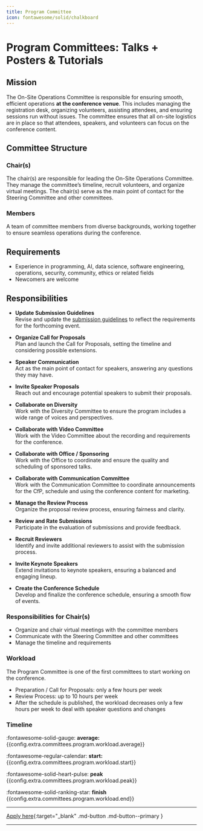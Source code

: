```yaml
---
title: Program Committee
icon: fontawesome/solid/chalkboard
---
```


# Program Committees: Talks + Posters & Tutorials


## Mission

The On-Site Operations Committee is responsible for ensuring smooth, efficient operations **at the conference venue**.
This includes managing the registration desk, organizing volunteers, assisting attendees, and ensuring sessions run
without issues. The committee ensures that all on-site logistics are in place so that attendees, speakers, and
volunteers can focus on the conference content.

## Committee Structure

### Chair(s)

The chair(s) are responsible for leading the On-Site Operations Committee. They manage the committee’s timeline, recruit
volunteers, and organize virtual meetings. The chair(s) serve as the main point of contact for the Steering Committee
and other committees.

### Members

A team of committee members from diverse backgrounds, working together to ensure seamless operations during the
conference.

## Requirements

* Experience in programming, AI, data science, software engineering, operations, security, community, ethics or related
  fields
* Newcomers are welcome

## Responsibilities

- **Update Submission Guidelines**  
  Revise and update the [submission guidelines](../guidelines/submissions.md) to reflect the requirements for the
  forthcoming event.

- **Organize Call for Proposals**  
  Plan and launch the Call for Proposals, setting the timeline and considering possible extensions.

- **Speaker Communication**  
  Act as the main point of contact for speakers, answering any questions they may have.

- **Invite Speaker Proposals**  
  Reach out and encourage potential speakers to submit their proposals.

- **Collaborate on Diversity**  
  Work with the Diversity Committee to ensure the program includes a wide range of voices and perspectives.
 
- **Collaborate with Video Committee**  
  Work with the Video Committee about the recording and requirements for the conference.

- **Collaborate with Office / Sponsoring**  
  Work with the Office to coordinate and ensure the quality and scheduling of sponsored talks.

- **Collaborate with Communication Committee**  
  Work with the Communication Committee to coordinate announcements for the CfP, schedule and using the conference content for marketing.

- **Manage the Review Process**  
  Organize the proposal review process, ensuring fairness and clarity.

- **Review and Rate Submissions**  
  Participate in the evaluation of submissions and provide feedback.

- **Recruit Reviewers**  
  Identify and invite additional reviewers to assist with the submission process.

- **Invite Keynote Speakers**  
  Extend invitations to keynote speakers, ensuring a balanced and engaging lineup.

- **Create the Conference Schedule**  
  Develop and finalize the conference schedule, ensuring a smooth flow of events.

### Responsibilities for Chair(s)

* Organize and chair virtual meetings with the committee members
* Communicate with the Steering Committee and other committees
* Manage the timeline and requirements

### Workload

The Program Committee is one of the first committees to start working on the conference.

* Preparation / Call for Proposals: only a few hours per week
* Review Process: up to 10 hours per week
* After the schedule is published, the workload decreases only a few hours per week to deal with speaker questions and
  changes

### Timeline

:fontawesome-solid-gauge:  **average:**{{config.extra.committees.program.workload.average}}

:fontawesome-regular-calendar: **start:**{{config.extra.committees.program.workload.start}} 

:fontawesome-solid-heart-pulse: **peak** {{config.extra.committees.program.workload.peak}}  

:fontawesome-solid-ranking-star: **finish** {{config.extra.committees.program.workload.end}} 

---

[Apply here]({{config.extra.event.apply_url_committees}}){:target="_blank" .md-button .md-button--primary }

---